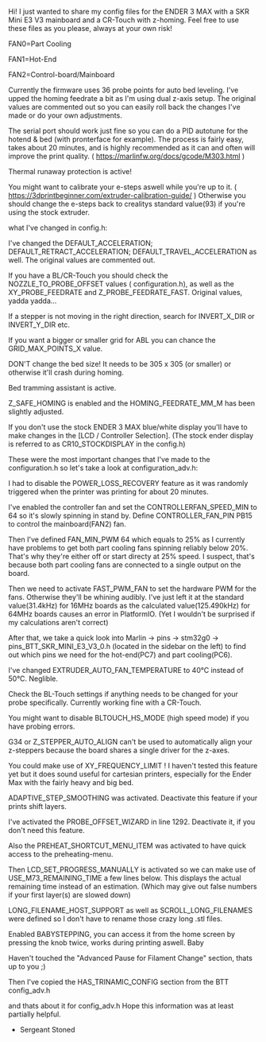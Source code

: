 Hi!
I just wanted to share my config files for the ENDER 3 MAX with a SKR Mini E3 V3 mainboard and a CR-Touch with z-homing.
Feel free to use these files as you please, always at your own risk!


FAN0=Part Cooling	

FAN1=Hot-End			

FAN2=Control-board/Mainboard


Currently the firmware uses 36 probe points for auto bed leveling. I've upped the homing feedrate a bit as I'm using dual z-axis setup. 
The original values are commented out so you can easily roll back the changes I've made or do your own adjustments.

The serial port should work just fine so you can do a PID autotune for the hotend & bed (with pronterface for example). The process is
fairly easy, takes about 20 minutes, and is highly recommended as it can and often will improve the print quality.  ( https://marlinfw.org/docs/gcode/M303.html )

Thermal runaway protection is active!

You might want to calibrate your e-steps aswell while you're up to it. ( https://3dprintbeginner.com/extruder-calibration-guide/ )
Otherwise you should change the e-steps back to crealitys standard value(93) if you're using the stock extruder.




what I've changed in config.h:


I've changed the DEFAULT_ACCELERATION; DEFAULT_RETRACT_ACCELERATION; DEFAULT_TRAVEL_ACCELERATION as well. The original values are commented out.

If you have a BL/CR-Touch you should check the NOZZLE_TO_PROBE_OFFSET values ( configuration.h), as well as the XY_PROBE_FEEDRATE and Z_PROBE_FEEDRATE_FAST.
Original values, yadda yadda...

If a stepper is not moving in the right direction, search for INVERT_X_DIR or INVERT_Y_DIR etc.

If you want a bigger or smaller grid for ABL you can chance the GRID_MAX_POINTS_X value. 

DON'T change the bed size! It needs to be 305 x 305 (or smaller) or otherwise it'll crash during homing. 

Bed tramming assistant is active. 

Z_SAFE_HOMING is enabled and the HOMING_FEEDRATE_MM_M has been slightly adjusted. 

If you don't use the stock ENDER 3 MAX blue/white display you'll have to make changes in the [LCD / Controller Selection].
(The stock ender display is referred to as CR10_STOCKDISPLAY in the config.h)





These were the most important changes that I've made to the configuration.h so let's take a look at configuration_adv.h:


I had to disable the POWER_LOSS_RECOVERY feature as it was randomly triggered when the printer was printing for about 20 minutes.

I've enabled the controller fan and set the CONTROLLERFAN_SPEED_MIN to 64 so it's slowly spinning in stand by.
Define CONTROLLER_FAN_PIN PB15 to control the mainboard(FAN2) fan.

Then I've defined FAN_MIN_PWM 64 which equals to 25% as I currently have problems to get both part cooling fans spinning reliably
below 20%. That's why they're either off or start directy at 25% speed. 
I suspect, that's because both part cooling fans are connected to a single output on the board.

Then we need to activate FAST_PWM_FAN to set the hardware PWM for the fans. Otherwise they'll be whining audibly.
I've just left it at the standard value(31.4kHz) for 16MHz boards as the calculated value(125.490kHz) for 64MHz boards causes an error in PlatformIO.
(Yet I wouldn't be surprised if my calculations aren't correct) 

After that, we take a quick look into Marlin -> pins -> stm32g0 -> pins_BTT_SKR_MINI_E3_V3_0.h (located in the sidebar on the left)
to find out which pins we need for the hot-end(PC7) and part cooling(PC6). 

I've changed EXTRUDER_AUTO_FAN_TEMPERATURE to 40°C instead of 50°C. Neglible. 

Check the BL-Touch settings if anything needs to be changed for your probe specifically. Currently working fine with a CR-Touch.

You might want to disable BLTOUCH_HS_MODE (high speed mode) if you have probing errors.

G34 or Z_STEPPER_AUTO_ALIGN can't be used to automatically align your z-steppers because the board shares a single driver for the z-axes.

You could make use of XY_FREQUENCY_LIMIT ! I haven't tested this feature yet but it does sound useful for cartesian printers,
especially for the Ender Max with the fairly heavy and big bed.

ADAPTIVE_STEP_SMOOTHING was activated. Deactivate this feature if your prints shift layers.

I've activated the PROBE_OFFSET_WIZARD in line 1292. Deactivate it, if you don't need this feature.

Also the PREHEAT_SHORTCUT_MENU_ITEM was activated to have quick access to the preheating-menu.

Then LCD_SET_PROGRESS_MANUALLY is activated so we can make use of USE_M73_REMAINING_TIME a few lines below. 
This displays the actual remaining time instead of an estimation. (Which may give out false numbers if your first layer(s) are slowed down)

LONG_FILENAME_HOST_SUPPORT as well as SCROLL_LONG_FILENAMES were defined so I don't have to rename those crazy long .stl files.

Enabled BABYSTEPPING, you can access it from the home screen by pressing the knob twice, works during printing aswell. 
Baby

Haven't touched the "Advanced Pause for Filament Change" section, thats up to you ;)

Then I've copied the HAS_TRINAMIC_CONFIG section from the BTT config_adv.h 

and thats about it for config_adv.h
Hope this information was at least partially helpful.

- Sergeant Stoned











